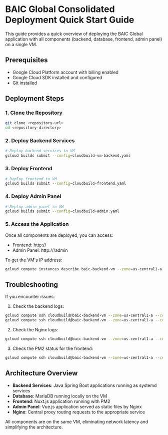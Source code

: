 # BAIC Global Consolidated Deployment Quick Start Guide

This guide provides a quick overview of deploying the BAIC Global application with all components (backend, database, frontend, admin panel) on a single VM.

## Prerequisites

- Google Cloud Platform account with billing enabled
- Google Cloud SDK installed and configured
- Git installed

## Deployment Steps

### 1. Clone the Repository

```bash
git clone <repository-url>
cd <repository-directory>
```

### 2. Deploy Backend Services

```bash
# Deploy backend services to VM
gcloud builds submit --config=cloudbuild-vm-backend.yaml
```

### 3. Deploy Frontend

```bash
# Deploy frontend to VM
gcloud builds submit --config=cloudbuild-frontend.yaml
```

### 4. Deploy Admin Panel

```bash
# Deploy admin panel to VM
gcloud builds submit --config=cloudbuild-admin.yaml
```

### 5. Access the Application

Once all components are deployed, you can access:

- Frontend: http://<VM-IP-ADDRESS>
- Admin Panel: http://<VM-IP-ADDRESS>/admin

To get the VM's IP address:

```bash
gcloud compute instances describe baic-backend-vm --zone=us-central1-a --format='get(networkInterfaces[0].accessConfigs[0].natIP)'
```

## Troubleshooting

If you encounter issues:

1. Check the backend logs:
```bash
gcloud compute ssh cloudbuild@baic-backend-vm --zone=us-central1-a --command="sudo tail -n 100 /opt/baic/logs/admin.log"
gcloud compute ssh cloudbuild@baic-backend-vm --zone=us-central1-a --command="sudo tail -n 100 /opt/baic/logs/web.log"
```

2. Check the Nginx logs:
```bash
gcloud compute ssh cloudbuild@baic-backend-vm --zone=us-central1-a --command="sudo tail -n 100 /var/log/nginx/error.log"
```

3. Check the PM2 status for the frontend:
```bash
gcloud compute ssh cloudbuild@baic-backend-vm --zone=us-central1-a --command="sudo pm2 status"
```

## Architecture Overview

- **Backend Services**: Java Spring Boot applications running as systemd services
- **Database**: MariaDB running locally on the VM
- **Frontend**: Nuxt.js application running with PM2
- **Admin Panel**: Vue.js application served as static files by Nginx
- **Nginx**: Central proxy routing requests to the appropriate service

All components are on the same VM, eliminating network latency and simplifying the architecture.
